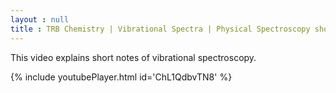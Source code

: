 ```yaml
---
layout : null
title : TRB Chemistry | Vibrational Spectra | Physical Spectroscopy short notes video 1
---
```


This video explains short notes of vibrational spectroscopy.



{% include youtubePlayer.html id='ChL1QdbvTN8' %}
